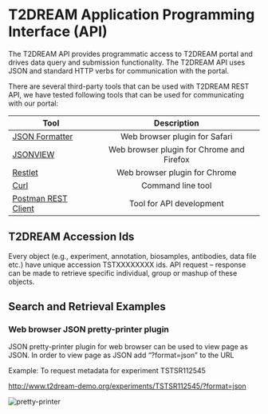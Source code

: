 # T2DREAM Application Programming Interface (API)

The T2DREAM API provides programmatic access to T2DREAM portal and drives data query and submission functionality. The T2DREAM API uses JSON and standard HTTP verbs for communication with the portal.

There are several third-party tools that can be used with T2DREAM REST API, we have tested following tools that can be used for communicating with our portal:

| Tool          | Description          |
| ------------- |:-------------:| 
| [JSON Formatter](https://jsonformatter.org/) | Web browser plugin for Safari |
| [JSONVIEW](https://addons.mozilla.org/en-us/firefox/addon/jsonview/) | Web browser plugin for Chrome and Firefox |   
| [Restlet](https://restlet.com/) | Web browser plugin for Chrome |
| [Curl](https://curl.haxx.se/) | Command line tool |
|[Postman REST Client](https://www.getpostman.com/) | Tool for API development |

## T2DREAM Accession Ids
Every object (e.g., experiment, annotation, biosamples, antibodies, data file etc.) have unique accession TSTXXXXXXXX ids.  API request – response can be made to retrieve specific individual, group or mashup of these objects.

## Search and Retrieval Examples

### Web browser JSON pretty-printer plugin
JSON pretty-printer plugin for web browser can be used to view page as JSON.  In order to view page as JSON add “?format=json” to the URL

Example: To request metadata for experiment TSTSR112545

 http://www.t2dream-demo.org/experiments/TSTSR112545/?format=json

![pretty-printer](http://www.t2dream-demo.org/experiments/TSTSR112545/?format=json)
